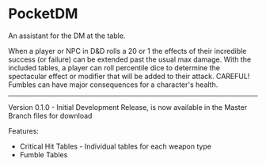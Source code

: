 # PocketDM
An assistant for the DM at the table.

When a player or NPC in D&D rolls a 20 or 1 the effects of their incredible success (or failure) can be extended past the usual max damage. With the included tables, a player can roll percentile dice to determine the spectacular effect or modifier that will be added to their attack. CAREFUL! Fumbles can have major consequences for a character's health.

------------------------------------------------------------------------------------------------------------------------------------------

Version 0.1.0 - Initial Development Release, is now available in the Master Branch files for download

Features:
* Critical Hit Tables - Individual tables for each weapon type
* Fumble Tables
